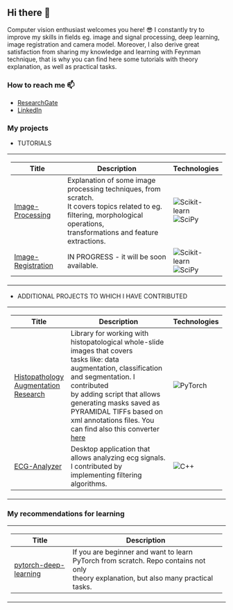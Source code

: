 ## Hi there 👋

Computer vision enthusiast welcomes you here! 😎 I constantly try to improve my skills in fields eg. image and signal processing, deep learning, image registration and camera model.
Moreover, I also derive great satisfaction from sharing my knowledge and learning with Feynman technique, that is why you can find here some tutorials with theory explanation, as well as practical tasks. 

### How to reach me 📫
- [ResearchGate](https://www.researchgate.net/profile/Agnieszka-Florkowska)
- [LinkedIn](https://www.linkedin.com/in/agnieszka-florkowska-56b214202/)

### My projects
- TUTORIALS
<table>
<tr>
  <td>
    
|Title | Description | Technologies |
|--|--|--|
| [Image-Processing](https://github.com/aflorkowska/Image-Processing) | Explanation of some image processing techniques, from scratch.<br>It covers topics related to eg. filtering, morphological operations,<br>transformations and feature extractions. | ![Scikit-learn](https://img.shields.io/badge/scikit--learn-F7931E?style=flat-square&logo=scikit-learn&logoColor=white) <br> ![SciPy](https://img.shields.io/badge/SciPy-black?style=flat-square&logo=scipy) | 
| [Image-Registration]() | IN PROGRESS - it will be soon available. | ![Scikit-learn](https://img.shields.io/badge/scikit--learn-F7931E?style=flat-square&logo=scikit-learn&logoColor=white) <br> ![SciPy](https://img.shields.io/badge/SciPy-black?style=flat-square&logo=scipy)| 
</td></tr> 
</table>

- ADDITIONAL PROJECTS TO WHICH I HAVE CONTRIBUTED
<table>
<tr><td>

|Title | Description | Technologies |
|--|--|--|
| [Histopathology<br>Augmentation<br>Research](https://github.com/Jarartur/HistopathologyAugmentationResearch) | Library for working with histopatological whole-slide images that covers <br> tasks like: data augmentation, classification and segmentation. I contributed <br> by adding script that allows generating masks saved as <br> PYRAMIDAL TIFFs based on xml annotations files. You can find also this converter [here](https://github.com/aflorkowska/XML-to-TIFF-converter) | ![PyTorch](https://img.shields.io/badge/PyTorch-black?style=flat-square&logo=pytorch) | 
| [ECG-Analyzer](https://github.com/dadm2022/ECG-Analyzer) | Desktop application that allows analyzing ecg signals. I contributed by <br>implementing filtering algorithms. | ![C++](https://img.shields.io/badge/C%2B%2B-00599C?style=flat-square&logo=c%2B%2B&logoColor=white) | 
</td></tr> 
</table>

### My recommendations for learning
<table>
<tr><td>

|Title | Description |
|--|--|
| [pytorch-deep-learning](https://github.com/mrdbourke/pytorch-deep-learning/) | If you are beginner and want to learn PyTorch from scratch. Repo contains not only<br>theory explanation, but also many practical tasks. | 
</td></tr> 
</table>

